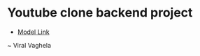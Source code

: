 # Youtube clone backend project

- [Model Link](https://app.eraser.io/workspace/TScuvyKRzN7UElV2dpes?origin=share)

~ Viral Vaghela